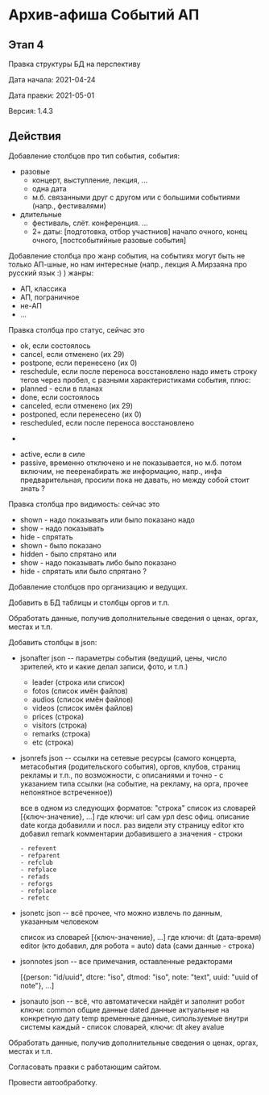 Архив-афиша Событий АП
=================================

Этап 4
---------------------------------

Правка структуры БД на перспективу

Дата начала: 2021-04-24

Дата правки: 2021-05-01

Версия: 1.4.3

Действия
---------------------------------

Добавление столбцов про тип события,
события:
- разовые
  - концерт, выступление, лекция, ...
  - одна дата
  - м.б. связанными друг с другом или с большими событиями (напр., фестивалями)
- длительные
  - фестиваль, слёт. конференция. ... 
  - 2+ даты: [подготовка, отбор участниов] начало очного, конец очного, [постсобытийные разовые события]

Добавление столбца про жанр события,
на событиях могут быть не только АП-шные,
но нам интересные
(напр., лекция А.Мирзаяна про русский язык :) )
жанры: 
- АП, классика
- АП, пограничное
- не-АП
- ...

Правка столбца про статус,
сейчас это 
  - ok, если состоялось
  - cancel, если отменено (их 29)
  - postpone, если перенесено (их 0)
  - reschedule, если после переноса восстановлено
надо иметь строку тегов через пробел, 
с разными характеристиками события, плюс:
  - planned - если в планах
  - done, если состоялось
  - canceled, если отменено (их 29)
  - postponed, если перенесено (их 0)
  - rescheduled, если после переноса восстановлено
  +
  - active, если в силе
  - passive, временно отключено и не показывается, но м.б. потом включим, не пееренабирать же информацию, напр., инфа предварительная, просили пока не давать, но между собой стоит знать
?

Правка столбца про видимость:
сейчас это 
  - shown - надо показывать или было показано
надо
  - show - надо показывать
  - hide - спрятать
  - shown - было показано
  - hidden - было спрятано
или
  - show - надо показывать либо было показано
  - hide - спрятать или было спрятано
?

Добавление столбцов про организацию и ведущих.

Добавить в БД таблицы и столбцы оргов и т.п.

Обработать данные, получив дополнительные сведения о ценах, оргах, местах и т.п.

Добавить столбцы в json:

- jsonafter json -- параметры события (ведущий, цены, число зрителей, кто и какие делал записи, фото, и т.п.)

  - leader   (строка или список)
  - fotos    (список имён файлов)
  - audios   (список имён файлов)
  - videos   (список имён файлов)
  - prices   (строка)
  - visitors (строка)
  - remarks  (строка)
  - etc      (строка)

- jsonrefs json -- ссылки на сетевые ресурсы 
  (самого концерта, метасобытия (родительского события), оргов, клубов, страниц рекламы и т.п., 
  по возможности, с описаниями 
  и точно - с указанием типа ссылки (на событие, на рекламу, на орга, прочее непонятное встреченное)) 
    
    все в одном из следующих форматов: 
    "строка"
    список из словарей [{ключ-значение}, ...]
    где ключи: 
	url		сам урл
	desc		офиц. описание
	date		когда добавилли и посл. раз видели эту страницу
	editor		кто добавил
	remark		комментарии добавившего
    а значения - строки

      - refevent      
      - refparent
      - refclub
      - refplace
      - refads
      - reforgs
      - refplace
      - refetc
    
- jsonetc json -- всё прочее, что можно извлечь по данным, указанным человеком

    список из словарей [{ключ-значение}, ...]
    где ключи: 
	dt	(дата-время)
	editor  (кто добавил, для робота = auto)
	data	(сами данные - строка)

- jsonnotes json -- все примечания, оставленные редакторами

  [{person: "id/uuid", 
    dtcre: "iso", 
    dtmod: "iso", 
    note: "text", 
    uuid: "uuid of note"}, 
    ...]

- jsonauto json -- всё, что автоматически найдёт и заполнит робот
    ключи:
	common		общие данные
	dated		данные актуальные на конкретную дату
	temp		временные данные, сипользуемые внутри системы
    каждый - список словарей,
    ключи: 
	dt
	akey
	avalue

Обработать данные, получив дополнительные сведения о ценах, оргах, местах и т.п.

Согласовать правки с работающим сайтом.

Провести автообработку.
